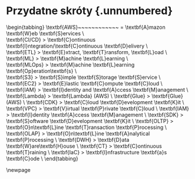 # Przydatne skróty {.unnumbered}

\begin{tabbing}
\textbf{AWS}~~~~~~~~~~~~ \= \textbf{A}mazon \textbf{W}eb \textbf{S}ervices \\  
\textbf{CI/CD} \> \textbf{C}ontinuous \textbf{I}ntegration/\textbf{C}ontinuous \textbf{D}elivery \\  
\textbf{ETL} \> \textbf{E}xtract, \textbf{T}ransform, \textbf{L}oad \\  
\textbf{ML} \> \textbf{M}achine \textbf{L}earning \\  
\textbf{MLOps} \> \textbf{M}achine \textbf{L}earning \textbf{Op}eration\textbf{s} \\  
\textbf{S3} \> \textbf{S}imple \textbf{S}torage \textbf{S}ervice \\  
\textbf{EC2} \> \textbf{E}lastic \textbf{C}ompute \textbf{C}loud \\  
\textbf{IAM} \> \textbf{I}dentity and \textbf{A}ccess \textbf{M}anagement \\
\textbf{Lambda} \> \textbf{Lambda} (AWS) \\
\textbf{Glue} \> \textbf{Glue} (AWS) \\
\textbf{CDK} \> \textbf{C}loud \textbf{D}evelopment \textbf{K}it \\
\textbf{VPC} \> \textbf{V}irtual \textbf{P}rivate \textbf{C}loud \\ 
\textbf{IAM} \> \textbf{I}dentity \textbf{A}ccess \textbf{M}anagement \\
\textbf{SDK} \> \textbf{S}oftware \textbf{D}evelopment \textbf{K}it \\
\textbf{OLTP} \> \textbf{O}n\textbf{L}ine \textbf{T}ransaction \textbf{P}rocessing \\
\textbf{OLAP} \> \textbf{O}n\textbf{L}ine \textbf{A}nalytical \textbf{P}rocessing \\
\textbf{DWH} \> \textbf{D}ata \textbf{W}are\textbf{H}ouse \\
\textbf{CT} \> \textbf{C}ontinuous \textbf{T}raining \\
\textbf{IaC} \> \textbf{I}nfrastructure \textbf{a}s \textbf{C}ode \\
\end{tabbing}

\newpage


